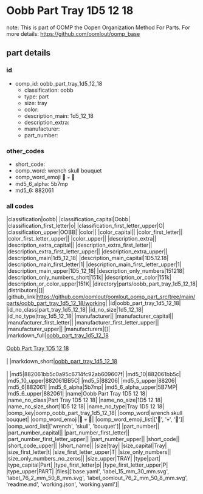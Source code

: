 # Oobb Part Tray 1D5 12 18  

note: This is part of OOMP the Oopen Organization Method For Parts. For more details: https://github.com/oomlout/oomp_base

##  part details





### id
* oomp_id: oobb_part_tray_1d5_12_18
  * classification: oobb
  * type: part
  * size: tray
  * color: 
  * description_main: 1d5_12_18
  * description_extra: 
  * manufacturer: 
  * part_number: 

### other_codes
* short_code: 
* oomp_word: wrench skull bouquet
* oomp_word_emoji :wrench: :skull: :bouquet:
* md5_6_alpha: 5b7mp
* md5_6: 882061

### all codes 
|classification|oobb|
|classification_capital|Oobb|
|classification_first_letter|o|
|classification_first_letter_upper|O|
|classification_upper|OOBB|
|color||
|color_capital||
|color_first_letter||
|color_first_letter_upper||
|color_upper||
|description_extra||
|description_extra_capital||
|description_extra_first_letter||
|description_extra_first_letter_upper||
|description_extra_upper||
|description_main|1d5_12_18|
|description_main_capital|1D5.12.18|
|description_main_first_letter|1|
|description_main_first_letter_upper|1|
|description_main_upper|1D5_12_18|
|description_only_numbers|151218|
|description_only_numbers_short|151k|
|description_or_color|151k|
|description_or_color_upper|151K|
|directory|parts/oobb_part_tray_1d5_12_18|
|distributors|[]|
|github_link|https://github.com/oomlout/oomlout_oomp_part_src/tree/main/parts/oobb_part_tray_1d5_12_18/working|
|id|oobb_part_tray_1d5_12_18|
|id_no_class|part_tray_1d5_12_18|
|id_no_size|1d5_12_18|
|id_no_type|tray_1d5_12_18|
|manufacturer||
|manufacturer_capital||
|manufacturer_first_letter||
|manufacturer_first_letter_upper||
|manufacturer_upper||
|manufacturers|[]|
|markdown_full|[oobb_part_tray_1d5_12_18](https://github.com/oomlout/oomlout_oomp_part_src/tree/main/parts/oobb_part_tray_1d5_12_18/working)<br>[](https://github.com/oomlout/oomlout_oomp_part_src/tree/main/parts/oobb_part_tray_1d5_12_18/working)<br>[Oobb Part Tray 1D5 12 18](https://github.com/oomlout/oomlout_oomp_part_src/tree/main/parts/oobb_part_tray_1d5_12_18/working)<br><br>|
|markdown_short|[oobb_part_tray_1d5_12_18](https://github.com/oomlout/oomlout_oomp_part_src/tree/main/parts/oobb_part_tray_1d5_12_18/working)<br><br>|
|md5|882061bb5c0a95c6714fc92ab609607f|
|md5_10|882061bb5c|
|md5_10_upper|882061BB5C|
|md5_5|88206|
|md5_5_upper|88206|
|md5_6|882061|
|md5_6_alpha|5b7mp|
|md5_6_alpha_upper|5B7MP|
|md5_6_upper|882061|
|name|Oobb Part Tray 1D5 12 18|
|name_no_class|Part Tray 1D5 12 18|
|name_no_size|1D5 12 18|
|name_no_size_short|1D5 12 18|
|name_no_type|Tray 1D5 12 18|
|oomp_key|oomp_oobb_part_tray_1d5_12_18|
|oomp_word|wrench skull bouquet|
|oomp_word_emoji|:wrench: :skull: :bouquet:|
|oomp_word_emoji_list|[':wrench:', ':skull:', ':bouquet:']|
|oomp_word_list|['wrench', 'skull', 'bouquet']|
|part_number||
|part_number_capital||
|part_number_first_letter||
|part_number_first_letter_upper||
|part_number_upper||
|short_code||
|short_code_upper||
|short_name||
|size|tray|
|size_capital|Tray|
|size_first_letter|t|
|size_first_letter_upper|T|
|size_only_numbers||
|size_only_numbers_no_zeros||
|size_upper|TRAY|
|type|part|
|type_capital|Part|
|type_first_letter|p|
|type_first_letter_upper|P|
|type_upper|PART|
|files|['base.yaml', 'label_15_mm_30_mm.svg', 'label_76_2_mm_50_8_mm.svg', 'label_oomlout_76_2_mm_50_8_mm.svg', 'readme.md', 'working.json', 'working.yaml']|
